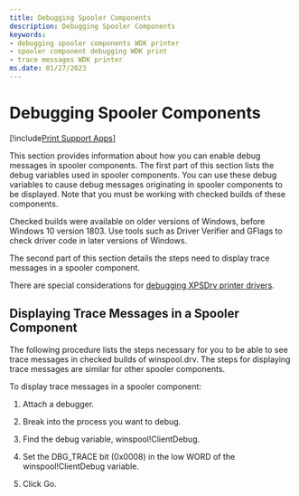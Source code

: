 ```yaml
---
title: Debugging Spooler Components
description: Debugging Spooler Components
keywords:
- debugging spooler components WDK printer
- spooler component debugging WDK print
- trace messages WDK printer
ms.date: 01/27/2023
---
```


# Debugging Spooler Components

[!include[Print Support Apps](../includes/print-support-apps.md)]

This section provides information about how you can enable debug messages in spooler components. The first part of this section lists the debug variables used in spooler components. You can use these debug variables to cause debug messages originating in spooler components to be displayed. Note that you must be working with checked builds of these components.

Checked builds were available on older versions of Windows, before Windows 10 version 1803. Use tools such as Driver Verifier and GFlags to check driver code in later versions of Windows.

The second part of this section details the steps need to display trace messages in a spooler component.

There are special considerations for [debugging XPSDrv printer drivers](debugging-xpsdrv-printer-drivers.md).

## Displaying Trace Messages in a Spooler Component

The following procedure lists the steps necessary for you to be able to see trace messages in checked builds of winspool.drv. The steps for displaying trace messages are similar for other spooler components.

To display trace messages in a spooler component:

1. Attach a debugger.

1. Break into the process you want to debug.

1. Find the debug variable, winspool!ClientDebug.

1. Set the DBG_TRACE bit (0x0008) in the low WORD of the winspool!ClientDebug variable.

1. Click Go.
